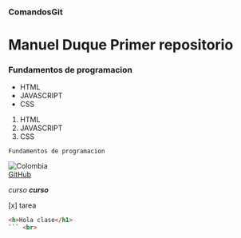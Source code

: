 ### ComandosGit
# **Manuel Duque Primer repositorio**
### Fundamentos de programacion
- HTML
- JAVASCRIPT
- CSS

1. HTML
2. JAVASCRIPT
3. CSS

~~~
Fundamentos de programacion
~~~

![Colombia](https://user-images.githubusercontent.com/94767185/143793745-c447334c-cce4-4e87-a827-cadaf0ec3431.png)<br>
[GitHub](https://github.com/enumahz)

*curso*
***curso*** <br>

[x] tarea
 
```html
<h>Hola clase</h1>
``` <br>

